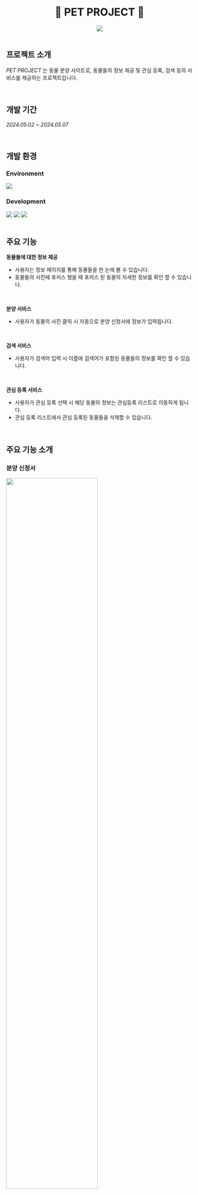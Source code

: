 <div align="center">

 # 🐶 PET PROJECT 🐶

</div>

<div align=center>
  <img src="https://github.com/user-attachments/assets/36c417df-9513-48c3-b804-5b0735dfc5bc">
</div>

<br>

## 프로젝트 소개
*PET PROJECT* 는 동물 분양 사이트로, 동물들의 정보 제공 및 관심 등록, 검색 등의 서비스를 제공하는 프로젝트입니다.

<br>

## 개발 기간
*2024.05.02 ~ 2024.05.07*

<br>

## 개발 환경
### Environment

<div>
<img src="https://img.shields.io/badge/Visual Studio Code-007ACC?style=flat&logoColor=white"/>
</div>

### Development

<div>
<img src="https://img.shields.io/badge/HTML-E34F26?style=flat&logo=html5&logoColor=white"/>
<img src="https://img.shields.io/badge/CSS-1572B6?style=flat&logo=css3&logoColor=white"/>
<img src="https://img.shields.io/badge/JavaScript-F7DF1E?style=flat&logo=javascript&logoColor=white"/>
</div>

<br>

## 주요 기능
**동물들에 대한 정보 제공**
- 사용자는 정보 페이지를 통해 동물들을 한 눈에 볼 수 있습니다.
- 동물들의 사진에 포커스 했을 때 포커스 된 동물의 자세한 정보를 확인 할 수 있습니다.

<br>
  
**분양 서비스**
- 사용자가 동물의 사진 클릭 시 자동으로 분양 신청서에 정보가 입력됩니다.

<br>

**검색 서비스**
- 사용자가 검색어 입력 시 이름에 검색어가 포함된 동물들의 정보를 확인 할 수 있습니다.

<br>

**관심 등록 서비스**
- 사용자가 관심 등록 선택 시 해당 동물의 정보는 관심등록 리스트로 이동하게 됩니다.
- 관심 등록 리스트에서 관심 등록된 동물들을 삭제할 수 있습니다.

<br>

## 주요 기능 소개
### 분양 신청서
<img src=https://github.com/user-attachments/assets/e799bc0e-e68d-428d-81d2-c51eefb17109 width=70%>

<strong>- local storage를 사용해 저장된 정보 중 클릭한 정보를 분양 신청서에서 사용</storng>

### 분양 동물 검색
<img src=https://github.com/user-attachments/assets/10621ca7-b639-4d61-bddd-727e73ded306 width=70%>

<strong>- local storage를 사용해 동물 정보를 저장해 두어 검색이 가능하도록 구현</strong>

### 분양 동물 찜하기 및 삭제
<img src=https://github.com/user-attachments/assets/b2ee8054-f27f-4c5a-8381-53025d6a42b0 width=70%>

<strong>- 분양 동물을 찜 할 수 있다.</strong>

<strong>- 찜한 동물을 삭제 할 수 있다.</strong>
